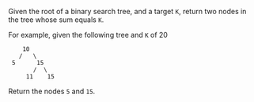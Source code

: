 Given the root of a binary search tree, and a target `K`, return two nodes in the tree whose sum equals `K`.

For example, given the following tree and `K` of 20
```
    10
   /   \
 5      15
       /  \
     11    15
```
Return the nodes `5` and `15`.
